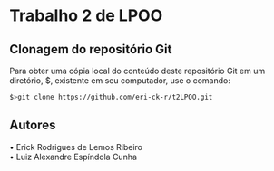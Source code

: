 # Trabalho 2 de LPOO

## Clonagem do repositório Git

Para obter uma cópia local do conteúdo deste repositório Git em um diretório, $, existente em seu computador, use o comando:

```sh
$>git clone https://github.com/eri-ck-r/t2LPOO.git
```

## Autores
• Erick Rodrigues de Lemos Ribeiro\
• Luiz Alexandre Espíndola Cunha
